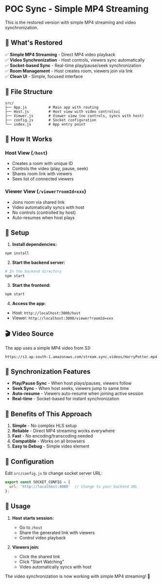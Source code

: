# POC Sync - Simple MP4 Streaming

This is the restored version with simple MP4 streaming and video synchronization.

## 🎯 **What's Restored**

✅ **Simple MP4 Streaming** - Direct MP4 video playback  
✅ **Video Synchronization** - Host controls, viewers sync automatically  
✅ **Socket-based Sync** - Real-time play/pause/seek synchronization  
✅ **Room Management** - Host creates room, viewers join via link  
✅ **Clean UI** - Simple, focused interface  

## 📁 **File Structure**

```
src/
├── App.js          # Main app with routing
├── Host.js         # Host view with video controlsvi
├── Viewer.js       # Viewer view (no controls, syncs with host)
├── config.js       # Socket configuration
└── index.js        # App entry point
```

## 🚀 **How It Works**

### **Host View** (`/host`)
- Creates a room with unique ID
- Controls the video (play, pause, seek)
- Shares room link with viewers
- Sees list of connected viewers

### **Viewer View** (`/viewer?roomId=xxx`)
- Joins room via shared link
- Video automatically syncs with host
- No controls (controlled by host)
- Auto-resumes when host plays

## 🔧 **Setup**

1. **Install dependencies:**
```bash
npm install
```

2. **Start the backend server:**
```bash
# In the backend directory
npm start
```

3. **Start the frontend:**
```bash
npm start
```

4. **Access the app:**
- Host: `http://localhost:3000/host`
- Viewer: `http://localhost:3000/viewer?roomId=xxx`

## 🎬 **Video Source**

The app uses a simple MP4 video from S3:
```
https://s3.ap-south-1.amazonaws.com/stream.sync.videos/HarryPotter.mp4
```

## 🔄 **Synchronization Features**

- **Play/Pause Sync** - When host plays/pauses, viewers follow
- **Seek Sync** - When host seeks, viewers jump to same time
- **Auto-resume** - Viewers auto-resume when joining active session
- **Real-time** - Socket-based for instant synchronization

## 🎯 **Benefits of This Approach**

1. **Simple** - No complex HLS setup
2. **Reliable** - Direct MP4 streaming works everywhere
3. **Fast** - No encoding/transcoding needed
4. **Compatible** - Works on all browsers
5. **Easy to Debug** - Simple video element

## 🔧 **Configuration**

Edit `src/config.js` to change socket server URL:
```javascript
export const SOCKET_CONFIG = {
  url: 'http://localhost:4000'  // Change to your backend URL
};
```

## 🎉 **Usage**

1. **Host starts session:**
   - Go to `/host`
   - Share the generated link with viewers
   - Control video playback

2. **Viewers join:**
   - Click the shared link
   - Click "Start Watching"
   - Video automatically syncs with host

The video synchronization is now working with simple MP4 streaming! 🚀 